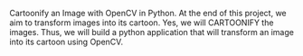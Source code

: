 Cartoonify an Image with OpenCV in Python.
At the end of this project, we aim to transform images into its cartoon. Yes, we will CARTOONIFY the images. Thus, we will build a python application that will transform an image into its cartoon using OpenCV.

